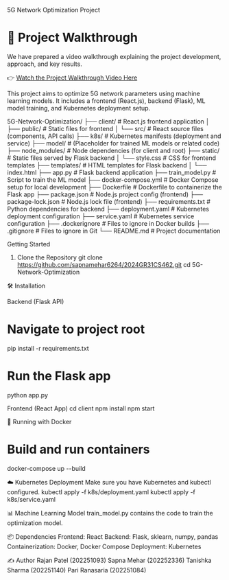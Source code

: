 5G Network Optimization Project

# 🎥 Project Walkthrough

We have prepared a video walkthrough explaining the project development, approach, and key results.

👉 [Watch the Project Walkthrough Video Here](https://drive.google.com/file/d/1h3nmruRApIChg2XC1s91aYcFLJdgwEPu/view?usp=sharing)

This project aims to optimize 5G network parameters using machine learning models.
It includes a frontend (React.js), backend (Flask), ML model training, and Kubernetes deployment setup.

5G-Network-Optimization/
├── client/                 # React.js frontend application
│   ├── public/             # Static files for frontend
│   └── src/                # React source files (components, API calls)
├── k8s/                    # Kubernetes manifests (deployment and service)
├── model/                  # (Placeholder for trained ML models or related code)
├── node_modules/           # Node dependencies (for client and root)
├── static/                 # Static files served by Flask backend
│   └── style.css           # CSS for frontend templates
├── templates/              # HTML templates for Flask backend
│   └── index.html
├── app.py                  # Flask backend application
├── train_model.py          # Script to train the ML model
├── docker-compose.yml      # Docker Compose setup for local development
├── Dockerfile              # Dockerfile to containerize the Flask app
├── package.json            # Node.js project config (frontend)
├── package-lock.json       # Node.js lock file (frontend)
├── requirements.txt        # Python dependencies for backend
├── deployment.yaml         # Kubernetes deployment configuration
├── service.yaml            # Kubernetes service configuration
├── .dockerignore           # Files to ignore in Docker builds
├── .gitignore              # Files to ignore in Git
└── README.md               # Project documentation

Getting Started
1. Clone the Repository
git clone https://github.com/sapnamehar6264/2024GR31CS462.git
cd 5G-Network-Optimization

🛠️ Installation

Backend (Flask API)
# Navigate to project root
pip install -r requirements.txt
# Run the Flask app
python app.py

Frontend (React App)
cd client
npm install
npm start

🐳 Running with Docker
# Build and run containers
docker-compose up --build

☁️ Kubernetes Deployment
Make sure you have Kubernetes and kubectl configured.
kubectl apply -f k8s/deployment.yaml
kubectl apply -f k8s/service.yaml

📊 Machine Learning Model
train_model.py contains the code to train the optimization model.

📦 Dependencies
Frontend: React
Backend: Flask, sklearn, numpy, pandas
Containerization: Docker, Docker Compose
Deployment: Kubernetes

✍️ Author
Rajan Patel (202251093)
Sapna Mehar (202252336)
Tanishka Sharma (202251140)
Pari Ranasaria (202251084)
